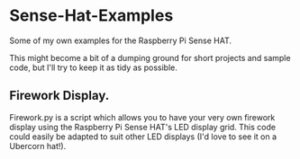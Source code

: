 # Sense-Hat-Examples
Some of my own examples for the Raspberry Pi Sense HAT.

This might become a bit of a dumping ground for short projects and sample code, but I'll try to keep it as tidy as possible.

## Firework Display.
Firework.py is a script which allows you to have your very own firework display using the Raspberry Pi Sense HAT's LED display grid. This code could easily be adapted to suit other LED displays (I'd love to see it on a Ubercorn hat!).

